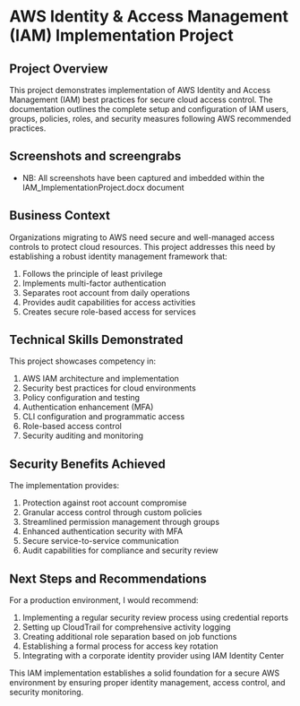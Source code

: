 # AWS Identity & Access Management (IAM) Implementation Project

## Project Overview
This project demonstrates implementation of AWS Identity and Access Management (IAM) best practices for secure cloud access control. The documentation outlines the complete setup and configuration of IAM users, groups, policies, roles, and security measures following AWS recommended practices.

## Screenshots and screengrabs
* NB: All screenshots have been captured and imbedded within the IAM_ImplementationProject.docx document
## Business Context
Organizations migrating to AWS need secure and well-managed access controls to protect cloud resources. This project addresses this need by establishing a robust identity management framework that:
1.	Follows the principle of least privilege
2.	Implements multi-factor authentication
3.	Separates root account from daily operations
4.	Provides audit capabilities for access activities
5.	Creates secure role-based access for services
## Technical Skills Demonstrated
This project showcases competency in:
1.	AWS IAM architecture and implementation
2.	Security best practices for cloud environments
3.	Policy configuration and testing
4.	Authentication enhancement (MFA)
5.	CLI configuration and programmatic access
6.	Role-based access control
7.	Security auditing and monitoring

## Security Benefits Achieved
The implementation provides:
1.	Protection against root account compromise
2.	Granular access control through custom policies
3.	Streamlined permission management through groups
4.	Enhanced authentication security with MFA
5.	Secure service-to-service communication
6.	Audit capabilities for compliance and security review

## Next Steps and Recommendations
For a production environment, I would recommend:
1.	Implementing a regular security review process using credential reports
2.	Setting up CloudTrail for comprehensive activity logging
3.	Creating additional role separation based on job functions
4.	Establishing a formal process for access key rotation
5.	Integrating with a corporate identity provider using IAM Identity Center

This IAM implementation establishes a solid foundation for a secure AWS environment by ensuring proper identity management, access control, and security monitoring.
